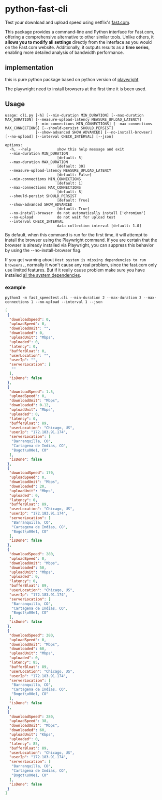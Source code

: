 # python-fast-cli

Test your download and upload speed using netflix's [fast.com](https://fast.com).

This package provides a command-line and Python interface for Fast.com,
offering a comprehensive alternative to other similar tools.
Unlike others, it **allows you to modify all settings** directly
from the interface as you would on the Fast.com website.
Additionally, it outputs results as a **time series**,
enabling more detailed analysis of bandwidth performance.

## implementation

this is pure python package based on python version of [playwright](https://playwright.dev/python/)

The playwright need to install browsers at the first time it is been used.

## Usage

```
usage: cli.py [-h] [--min-duration MIN_DURATION] [--max-duration MAX_DURATION] [--measure-upload-latency MEASURE_UPLOAD_LATENCY]
              [--min-connections MIN_CONNECTIONS] [--max-connections MAX_CONNECTIONS] [--should-persist SHOULD_PERSIST]
              [--show-advanced SHOW_ADVANCED] [--no-install-browser] [--no-upload] [--interval CHECK_INTERVAL] [--json]

options:
  -h, --help            show this help message and exit
  --min-duration MIN_DURATION
                        [default: 5]
  --max-duration MAX_DURATION
                        [default: 30]
  --measure-upload-latency MEASURE_UPLOAD_LATENCY
                        [default: False]
  --min-connections MIN_CONNECTIONS
                        [default: 1]
  --max-connections MAX_CONNECTIONS
                        [default: 8]
  --should-persist SHOULD_PERSIST
                        [default: True]
  --show-advanced SHOW_ADVANCED
                        [default: True]
  --no-install-browser  do not automatically install ['chromium']
  --no-upload           do not wait for upload test
  --interval CHECK_INTERVAL
                        data collection interval [default: 1.0]
```

By default, when this command is run for the first time, it will attempt to install the browser using the Playwright command. If you are certain that the browser is already installed via Playwright, you can suppress this behavior by using the --no-install-browser flag.

If you get warning about `Host system is missing dependencies to run browsers.`,
normally it won't cause any real problem,
since the fast.com only use limited features.
But if it really cause problem make sure you have installed [all the system dependencies](https://playwright.dev/docs/browsers#install-system-dependencies).

### example

`python3 -m fast_speedtest.cli --min-duration 2 --max-duration 3 --max-connections 1 --no-upload --interval 1 --json`

```json
[
 {
  "downloadSpeed": 0,
  "uploadSpeed": 0,
  "downloadUnit": "",
  "downloaded": 0,
  "uploadUnit": "Mbps",
  "uploaded": 0,
  "latency": 0,
  "bufferBloat": 0,
  "userLocation": "",
  "userIp": "",
  "serverLocation": [
   ""
  ],
  "isDone": false
 },
 {
  "downloadSpeed": 1.5,
  "uploadSpeed": 0,
  "downloadUnit": "Mbps",
  "downloaded": 0.12,
  "uploadUnit": "Mbps",
  "uploaded": 0,
  "latency": 0,
  "bufferBloat": 89,
  "userLocation": "Chicago, US",
  "userIp": "172.183.91.174",
  "serverLocation": [
   "Barranquilla, CO",
   "Cartagena de Indias, CO",
   "Bogot\u00e1, CO"
  ],
  "isDone": false
 },
 {
  "downloadSpeed": 170,
  "uploadSpeed": 0,
  "downloadUnit": "Mbps",
  "downloaded": 20,
  "uploadUnit": "Mbps",
  "uploaded": 0,
  "latency": 0,
  "bufferBloat": 89,
  "userLocation": "Chicago, US",
  "userIp": "172.183.91.174",
  "serverLocation": [
   "Barranquilla, CO",
   "Cartagena de Indias, CO",
   "Bogot\u00e1, CO"
  ],
  "isDone": false
 },
 {
  "downloadSpeed": 280,
  "uploadSpeed": 0,
  "downloadUnit": "Mbps",
  "downloaded": 50,
  "uploadUnit": "Mbps",
  "uploaded": 0,
  "latency": 0,
  "bufferBloat": 89,
  "userLocation": "Chicago, US",
  "userIp": "172.183.91.174",
  "serverLocation": [
   "Barranquilla, CO",
   "Cartagena de Indias, CO",
   "Bogot\u00e1, CO"
  ],
  "isDone": false
 },
 {
  "downloadSpeed": 280,
  "uploadSpeed": 0,
  "downloadUnit": "Mbps",
  "downloaded": 60,
  "uploadUnit": "Mbps",
  "uploaded": 0,
  "latency": 85,
  "bufferBloat": 89,
  "userLocation": "Chicago, US",
  "userIp": "172.183.91.174",
  "serverLocation": [
   "Barranquilla, CO",
   "Cartagena de Indias, CO",
   "Bogot\u00e1, CO"
  ],
  "isDone": false
 },
 {
  "downloadSpeed": 280,
  "uploadSpeed": 38,
  "downloadUnit": "Mbps",
  "downloaded": 60,
  "uploadUnit": "Kbps",
  "uploaded": 0,
  "latency": 85,
  "bufferBloat": 89,
  "userLocation": "Chicago, US",
  "userIp": "172.183.91.174",
  "serverLocation": [
   "Barranquilla, CO",
   "Cartagena de Indias, CO",
   "Bogot\u00e1, CO"
  ],
  "isDone": false
 }
]
```
